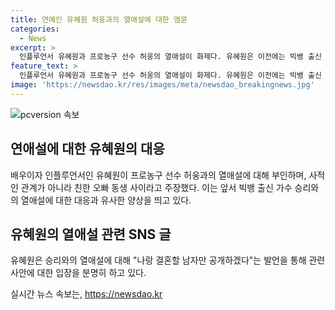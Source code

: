 ```yaml
---
title: 연예인 유혜원 허웅과의 열애설에 대한 염문
categories:
  - News
excerpt: >
  인플루언서 유혜원과 프로농구 선수 허웅의 열애설이 화제다. 유혜원은 이전에는 빅뱅 출신 가수 승리와의 열애설로 관심을 끌었으며, 이번에도 허웅과의 열애설로 세간의 이목을 끌고 있다. 하지만 유혜원 측근은 이 관련 보도를 부인하며 전혀 사실무근이라고 주장했다. 유혜원은 승리와의 열애설에 대해 남자친구란 있다가도 없고 없다가도 있는 것이라며 논란을 벗어나려 노력 중이다. (150자)
feature_text: >
  인플루언서 유혜원과 프로농구 선수 허웅의 열애설이 화제다. 유혜원은 이전에는 빅뱅 출신 가수 승리와의 열애설로 관심을 끌었으며, 이번에도 허웅과의 열애설로 세간의 이목을 끌고 있다. 하지만 유혜원 측근은 이 관련 보도를 부인하며 전혀 사실무근이라고 주장했다. 유혜원은 승리와의 열애설에 대해 남자친구란 있다가도 없고 없다가도 있는 것이라며 논란을 벗어나려 노력 중이다. (150자)
image: 'https://newsdao.kr/res/images/meta/newsdao_breakingnews.jpg'
---
```


<p><img src="https://newsdao.kr/res/images/meta/newsdao_breakingnews.jpg" alt="pcversion 속보" /></p>

<h2 data-ke-size="size26">연애설에 대한 유혜원의 대응</h2>

<p data-ke-size="size16">배우이자 인플루언서인 유혜원이 프로농구 선수 허웅과의 열애설에 대해 부인하며, 사적인 관계가 아니라 친한 오빠 동생 사이라고 주장했다. 이는 앞서 빅뱅 출신 가수 승리와의 열애설에 대한 대응과 유사한 양상을 띄고 있다.</p>

<h2 data-ke-size="size26">유혜원의 열애설 관련 SNS 글</h2>

<p data-ke-size="size16">유혜원은 승리와의 열애설에 대해 "나랑 결혼할 남자만 공개하겠다"는 발언을 통해 관련 사안에 대한 입장을 분명히 하고 있다.</p>
실시간 뉴스 속보는, <a href="https://newsdao.kr" rel="dofollow">https://newsdao.kr</a>


